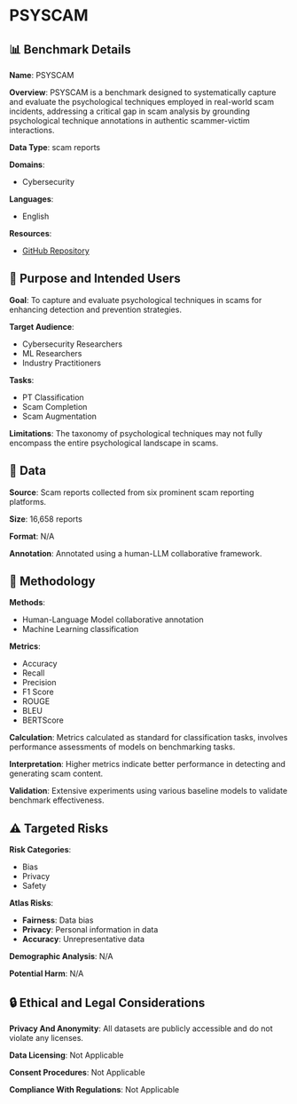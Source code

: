 # PSYSCAM

## 📊 Benchmark Details

**Name**: PSYSCAM

**Overview**: PSYSCAM is a benchmark designed to systematically capture and evaluate the psychological techniques employed in real-world scam incidents, addressing a critical gap in scam analysis by grounding psychological technique annotations in authentic scammer-victim interactions.

**Data Type**: scam reports

**Domains**:
- Cybersecurity

**Languages**:
- English

**Resources**:
- [GitHub Repository](https://github.com/KiteFlyKid/PsyScam)

## 🎯 Purpose and Intended Users

**Goal**: To capture and evaluate psychological techniques in scams for enhancing detection and prevention strategies.

**Target Audience**:
- Cybersecurity Researchers
- ML Researchers
- Industry Practitioners

**Tasks**:
- PT Classification
- Scam Completion
- Scam Augmentation

**Limitations**: The taxonomy of psychological techniques may not fully encompass the entire psychological landscape in scams.

## 💾 Data

**Source**: Scam reports collected from six prominent scam reporting platforms.

**Size**: 16,658 reports

**Format**: N/A

**Annotation**: Annotated using a human-LLM collaborative framework.

## 🔬 Methodology

**Methods**:
- Human-Language Model collaborative annotation
- Machine Learning classification

**Metrics**:
- Accuracy
- Recall
- Precision
- F1 Score
- ROUGE
- BLEU
- BERTScore

**Calculation**: Metrics calculated as standard for classification tasks, involves performance assessments of models on benchmarking tasks.

**Interpretation**: Higher metrics indicate better performance in detecting and generating scam content.

**Validation**: Extensive experiments using various baseline models to validate benchmark effectiveness.

## ⚠️ Targeted Risks

**Risk Categories**:
- Bias
- Privacy
- Safety

**Atlas Risks**:
- **Fairness**: Data bias
- **Privacy**: Personal information in data
- **Accuracy**: Unrepresentative data

**Demographic Analysis**: N/A

**Potential Harm**: N/A

## 🔒 Ethical and Legal Considerations

**Privacy And Anonymity**: All datasets are publicly accessible and do not violate any licenses.

**Data Licensing**: Not Applicable

**Consent Procedures**: Not Applicable

**Compliance With Regulations**: Not Applicable
